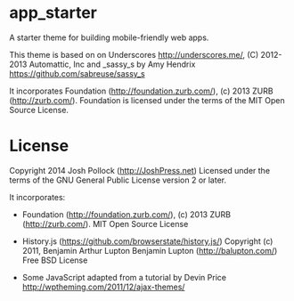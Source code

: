 app_starter
==========

A starter theme for building mobile-friendly web apps.

This theme is based on on Underscores http://underscores.me/, (C) 2012-2013 Automattic, Inc and _sassy_s by Amy Hendrix https://github.com/sabreuse/sassy_s

It incorporates Foundation (http://foundation.zurb.com/), (c) 2013 ZURB (http://zurb.com/).
Foundation is licensed under the terms of the MIT Open Source License.

License
=======
Copyright 2014 Josh Pollock (http://JoshPress.net)
Licensed under the terms of the GNU General Public License version 2 or later.

It incorporates:

* Foundation (http://foundation.zurb.com/), (c) 2013 ZURB (http://zurb.com/). MIT Open Source License

* History.js (https://github.com/browserstate/history.js/) Copyright (c) 2011, Benjamin Arthur Lupton Benjamin Lupton (http://balupton.com/) Free BSD License

* Some JavaScript adapted from a tutorial by Devin Price http://wptheming.com/2011/12/ajax-themes/